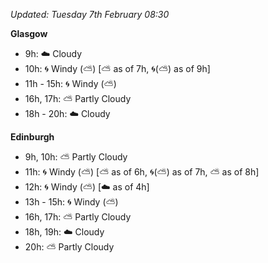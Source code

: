 *Updated: Tuesday 7th February 08:30*

**Glasgow**

* 9h: :cloud: Cloudy
* 10h: :cyclone: Windy (:partly_sunny:) [:partly_sunny: as of 7h, :cyclone:(:partly_sunny:) as of 9h]
* 11h - 15h: :cyclone: Windy (:partly_sunny:)
* 16h, 17h: :partly_sunny: Partly Cloudy
* 18h - 20h: :cloud: Cloudy

**Edinburgh**

* 9h, 10h: :partly_sunny: Partly Cloudy
* 11h: :cyclone: Windy (:partly_sunny:) [:partly_sunny: as of 6h, :cyclone:(:partly_sunny:) as of 7h, :partly_sunny: as of 8h]
* 12h: :cyclone: Windy (:partly_sunny:) [:cloud: as of 4h]
* 13h - 15h: :cyclone: Windy (:partly_sunny:)
* 16h, 17h: :partly_sunny: Partly Cloudy
* 18h, 19h: :cloud: Cloudy
* 20h: :partly_sunny: Partly Cloudy
